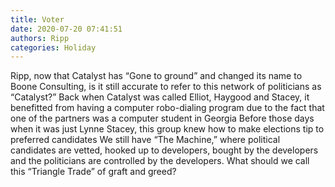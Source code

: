 ```yaml
---
title: Voter
date: 2020-07-20 07:41:51
authors: Ripp
categories: Holiday
---
```


 Ripp, now that Catalyst has “Gone to ground” and changed its name to Boone Consulting, is it still accurate to refer to this network of politicians as “Catalyst?”
Back when Catalyst was called Elliot, Haygood and Stacey, it benefitted from having a computer robo-dialing program due to the fact that one of the partners was a computer student in Georgia
Before those days when it was just Lynne Stacey, this group knew how to make elections tip to preferred candidates 
We still have “The Machine,” where political candidates are vetted, hooked up to developers, bought by the developers and the politicians are controlled by the developers.  What should we call this “Triangle Trade” of graft and greed?
